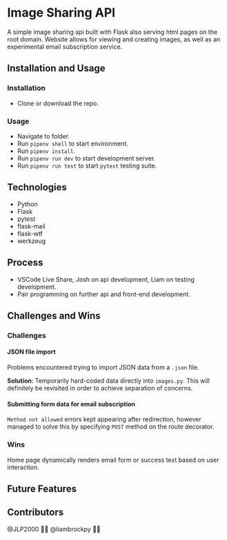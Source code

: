 # Image Sharing API

A simple image sharing api built with Flask also serving html pages on the root domain. Website allows for viewing and creating images, as well as an experimental email subscription service.

## Installation and Usage

### Installation

- Clone or download the repo.

### Usage

- Navigate to folder.
- Run `pipenv shell` to start environment.
- Run `pipenv install`.
- Run `pipenv run dev` to start development server.
- Run `pipenv run test` to start `pytest` testing suite.

## Technologies

- Python
- Flask
- pytest
- flask-mail
- flask-wtf
- werkzeug

## Process

- VSCode Live Share, Josh on api development, Liam on testing development.
- Pair programming on further api and front-end development.

## Challenges and Wins

### Challenges

#### JSON file import

Problems encountered trying to import JSON data from a `.json` file.

**Solution**: Temporarily hard-coded data directly into `images.py`. This will definitely be revisited in order to achieve separation of concerns.

#### Submitting form data for email subscription

`Method not allowed` errors kept appearing after redirection, however managed to solve this by specifying `POST` method on the route decorator.

### Wins

Home page dynamically renders email form or success text based on user interaction.

## Future Features

## Contributors

@JLP2000 :man_technologist:
@liambrockpy :man_technologist:
